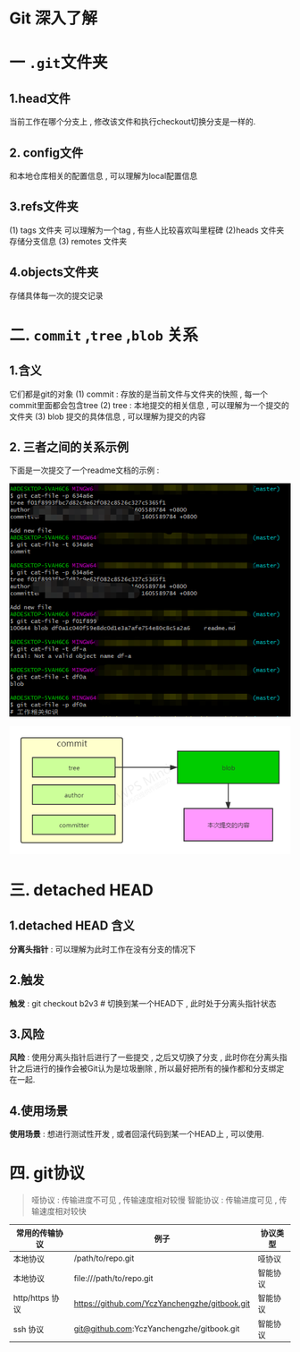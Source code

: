 # Git 深入了解

# 一 `.git`文件夹

## 1.head文件
当前工作在哪个分支上 , 修改该文件和执行checkout切换分支是一样的.

## 2. config文件
和本地仓库相关的配置信息 , 可以理解为local配置信息

## 3.refs文件夹
(1) tags 文件夹
可以理解为一个tag , 有些人比较喜欢叫里程碑
(2)heads 文件夹
存储分支信息
(3) remotes 文件夹

## 4.objects文件夹
存储具体每一次的提交记录

# 二. `commit` ,`tree` ,`blob` 关系

## 1.含义
它们都是git的对象
(1) commit : 
存放的是当前文件与文件夹的快照 , 每一个commit里面都会包含tree
(2) tree : 
本地提交的相关信息 , 可以理解为一个提交的文件夹
(3) blob
提交的具体信息 , 可以理解为提交的内容

## 2. 三者之间的关系示例
下面是一次提交了一个readme文档的示例  :

![git-example](../resources/git/git-example.png)

![git-commit](../resources/git/git-commit.png)

# 三. detached HEAD

## 1.detached HEAD 含义
**分离头指针** : 可以理解为此时工作在没有分支的情况下
## 2.触发
**触发** : git checkout b2v3  # 切换到某一个HEAD下 , 此时处于分离头指针状态
## 3.风险
**风险** : 使用分离头指针后进行了一些提交 , 之后又切换了分支 , 此时你在分离头指针之后进行的操作会被Git认为是垃圾删除 , 所以最好把所有的操作都和分支绑定在一起.
## 4.使用场景
**使用场景** : 想进行测试性开发 , 或者回滚代码到某一个HEAD上 , 可以使用.



# 四. git协议

>哑协议 : 传输进度不可见 , 传输速度相对较慢
>智能协议 : 传输进度可见 , 传输速度相对较快

| 常用的传输协议  | 例子                                          | 协议类型 |
| --------------- | --------------------------------------------- | -------- |
| 本地协议        | /path/to/repo.git                             | 哑协议   |
| 本地协议        | file:///path/to/repo.git                      | 智能协议 |
| http/https 协议 | https://github.com/YczYanchengzhe/gitbook.git | 智能协议 |
| ssh 协议        | git@github.com:YczYanchengzhe/gitbook.git     | 智能协议 |



